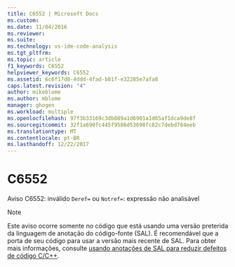 ```yaml
---
title: C6552 | Microsoft Docs
ms.custom: 
ms.date: 11/04/2016
ms.reviewer: 
ms.suite: 
ms.technology: vs-ide-code-analysis
ms.tgt_pltfrm: 
ms.topic: article
f1_keywords: C6552
helpviewer_keywords: C6552
ms.assetid: 6c6f17d8-4ddd-4fad-b81f-e32285e7afa8
caps.latest.revision: "4"
author: mikeblome
ms.author: mblome
manager: ghogen
ms.workload: multiple
ms.openlocfilehash: 97f3b33169c3db089a1d6901a1d65af1dca9de8f
ms.sourcegitcommit: 32f1a690fc445f9586d53698fc82c7debd784eeb
ms.translationtype: MT
ms.contentlocale: pt-BR
ms.lasthandoff: 12/22/2017
---
```

# <a name="c6552"></a>C6552
Aviso C6552: inválido `Deref=` ou `Notref=`: expressão não analisável  
  
> [!NOTE]
>  Este aviso ocorre somente no código que está usando uma versão preterida da linguagem de anotação do código-fonte (SAL). É recomendável que a porta de seu código para usar a versão mais recente de SAL. Para obter mais informações, consulte [usando anotações de SAL para reduzir defeitos de código C/C++](../code-quality/using-sal-annotations-to-reduce-c-cpp-code-defects.md).